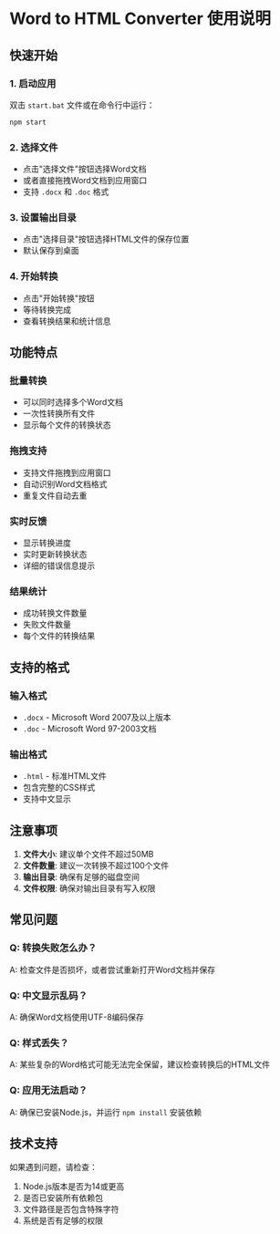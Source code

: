 # Word to HTML Converter 使用说明

## 快速开始

### 1. 启动应用
双击 `start.bat` 文件或在命令行中运行：
```bash
npm start
```

### 2. 选择文件
- 点击"选择文件"按钮选择Word文档
- 或者直接拖拽Word文档到应用窗口
- 支持 `.docx` 和 `.doc` 格式

### 3. 设置输出目录
- 点击"选择目录"按钮选择HTML文件的保存位置
- 默认保存到桌面

### 4. 开始转换
- 点击"开始转换"按钮
- 等待转换完成
- 查看转换结果和统计信息

## 功能特点

### 批量转换
- 可以同时选择多个Word文档
- 一次性转换所有文件
- 显示每个文件的转换状态

### 拖拽支持
- 支持文件拖拽到应用窗口
- 自动识别Word文档格式
- 重复文件自动去重

### 实时反馈
- 显示转换进度
- 实时更新转换状态
- 详细的错误信息提示

### 结果统计
- 成功转换文件数量
- 失败文件数量
- 每个文件的转换结果

## 支持的格式

### 输入格式
- `.docx` - Microsoft Word 2007及以上版本
- `.doc` - Microsoft Word 97-2003文档

### 输出格式
- `.html` - 标准HTML文件
- 包含完整的CSS样式
- 支持中文显示

## 注意事项

1. **文件大小**: 建议单个文件不超过50MB
2. **文件数量**: 建议一次转换不超过100个文件
3. **输出目录**: 确保有足够的磁盘空间
4. **文件权限**: 确保对输出目录有写入权限

## 常见问题

### Q: 转换失败怎么办？
A: 检查文件是否损坏，或者尝试重新打开Word文档并保存

### Q: 中文显示乱码？
A: 确保Word文档使用UTF-8编码保存

### Q: 样式丢失？
A: 某些复杂的Word格式可能无法完全保留，建议检查转换后的HTML文件

### Q: 应用无法启动？
A: 确保已安装Node.js，并运行 `npm install` 安装依赖

## 技术支持

如果遇到问题，请检查：
1. Node.js版本是否为14或更高
2. 是否已安装所有依赖包
3. 文件路径是否包含特殊字符
4. 系统是否有足够的权限
